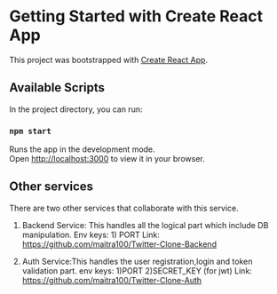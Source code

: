 # Getting Started with Create React App

This project was bootstrapped with [Create React App](https://github.com/facebook/create-react-app).

## Available Scripts

In the project directory, you can run:

### `npm start`

Runs the app in the development mode.\
Open [http://localhost:3000](http://localhost:3000) to view it in your browser.

## Other services

There are two other services that collaborate with this service. 

1) Backend Service: This handles all the logical part which include DB manipulation.
Env keys: 1) PORT
Link: https://github.com/maitra100/Twitter-Clone-Backend

2) Auth Service:This handles the user registration,login and token validation part.
env keys: 1)PORT 2)SECRET_KEY (for jwt)
Link: https://github.com/maitra100/Twitter-Clone-Auth
